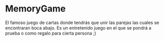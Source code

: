 # MemoryGame
El famoso juego de cartas donde tendrás que unir las parejas las cuales se encontraran boca abajo. Es un entretenido juego en el que se pondrá a prueba o como regalo para cierta persona ;)
